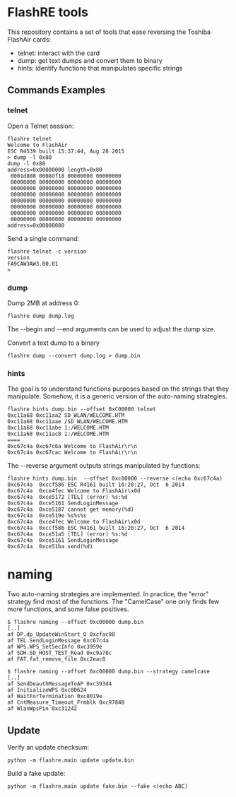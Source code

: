 # FlashRE tools

This repository contains a set of tools that ease reversing the Toshiba FlashAir
cards:
- telnet: interact with the card
- dump: get text dumps and convert them to binary
- hints: identify functions that manipulates specific strings

## Commands Examples

### telnet

Open a Telnet session:
```
flashre telnet
Welcome to FlashAir
ESC R4539 built 15:37:44, Aug 28 2015
> dump -l 0x80
dump -l 0x80
address=0x00000000 length=0x80
 0001d808 0008df18 00000000 00000000
 00000000 00000000 00000000 00000000
 00000000 00000000 00000000 00000000
 00000000 00000000 00000000 00000000
 00000000 00000000 00000000 00000000
 00000000 00000000 00000000 00000000
 00000000 00000000 00000000 00000000
 00000000 00000000 00000000 00000000
address=0x00000080
```

Send a single command:
```
flashre telnet -c version
version
FA9CAW3AW3.00.01
> 
```

### dump

Dump 2MB at address 0:
```
flashre dump dump.log
```
The --begin and --end arguments can be used to adjust the dump size.

Convert a text dump to a binary
```
flashre dump --convert dump.log > dump.bin
```

### hints

The goal is to understand functions purposes based on the strings that they
manipulate. Somehow, it is a generic version of the auto-naming strategies.

```
flashre hints dump.bin --offset 0xC00000 telnet
0xc11a68 0xc11aa2 SD_WLAN/WELCOME.HTM
0xc11a68 0xc11aae /SD_WLAN/WELCOME.HTM
0xc11a68 0xc11abe 1:/WELCOME.HTM
0xc11a68 0xc11ac8 1:/WELCOME.HTM
====
0xc67c4a 0xc67c6a Welcome to FlashAir\r\n
0xc67c4a 0xc67cac Welcome to FlashAir\r\n
```

The --reverse argument outputs strings manipulated by functions:
```
flashre hints dump.bin  --offset 0xc00000 --reverse <(echo 0xc67c4a)
0xc67c4a  0xccf586 ESC R4161 built 16:20:27, Oct  6 2014
0xc67c4a  0xce4fec Welcome to FlashAir\x0d
0xc67c4a  0xce5172 [TEL] (error) %s:%d
0xc67c4a  0xce5161 SendLoginMessage
0xc67c4a  0xce5187 cannot get memory(%d)
0xc67c4a  0xce519e %s%s%s
0xc67c4a  0xce4fec Welcome to FlashAir\x0d
0xc67c4a  0xccf586 ESC R4161 built 16:20:27, Oct  6 2014
0xc67c4a  0xce51a5 [TEL] (error) %s:%d
0xc67c4a  0xce5161 SendLoginMessage
0xc67c4a  0xce51ba send(%d)
```

# naming

Two auto-naming strategies are implemented.  In practice, the "error" strategy
find most of the functions. The "CamelCase" one only finds few more functions,
and some false positives.

```
$ flashre naming --offset 0xc00000 dump.bin
[..]
af DP.dp_UpdateWinStart_O 0xcfac98
af TEL.SendLoginMessage 0xc67c4a
af WPS.WPS_SetSecInfo 0xc3959e
af SDH.SD_HOST_TEST_Read 0xc9a78c
af FAT.fat_remove_file 0xc2eac8
```

```
$ flashre naming --offset 0xc00000 dump.bin --strategy camelcase
[..]
af SendDeauthMessageToAP 0xc393d4
af InitializeWPS 0xc80624
af WaitForTermination 0xc8019e
af CntMeasure_Timeout_Frmblk 0xc97848
af WlanWpsPin 0xc31242
```

## Update

Verify an update checksum:
```
python -m flashre.main update update.bin
```

Build a fake update:
```
python -m flashre.main update fake.bin --fake <(echo ABC)
```
